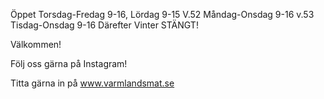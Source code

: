 Öppet Torsdag-Fredag 9-16, Lördag 9-15
V.52 Måndag-Onsdag 9-16
v.53 Tisdag-Onsdag 9-16
Därefter Vinter STÄNGT!

Välkommen!

Följ oss gärna på Instagram!

Titta gärna in på www.varmlandsmat.se

